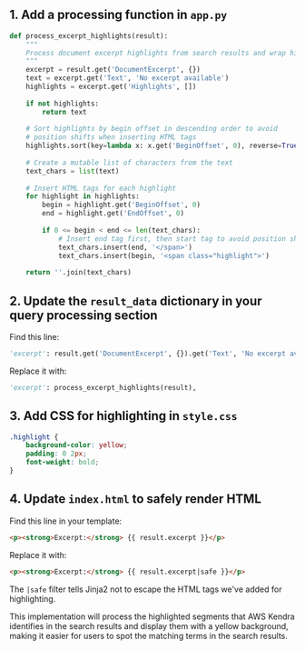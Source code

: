 ## 1. Add a processing function in `app.py`

```python
def process_excerpt_highlights(result):
    """
    Process document excerpt highlights from search results and wrap highlighted sections with HTML tags.
    """
    excerpt = result.get('DocumentExcerpt', {})
    text = excerpt.get('Text', 'No excerpt available')
    highlights = excerpt.get('Highlights', [])
    
    if not highlights:
        return text
    
    # Sort highlights by begin offset in descending order to avoid
    # position shifts when inserting HTML tags
    highlights.sort(key=lambda x: x.get('BeginOffset', 0), reverse=True)
    
    # Create a mutable list of characters from the text
    text_chars = list(text)
    
    # Insert HTML tags for each highlight
    for highlight in highlights:
        begin = highlight.get('BeginOffset', 0)
        end = highlight.get('EndOffset', 0)
        
        if 0 <= begin < end <= len(text_chars):
            # Insert end tag first, then start tag to avoid position shifts
            text_chars.insert(end, '</span>')
            text_chars.insert(begin, '<span class="highlight">')
    
    return ''.join(text_chars)
```

## 2. Update the `result_data` dictionary in your query processing section

Find this line:
```python
'excerpt': result.get('DocumentExcerpt', {}).get('Text', 'No excerpt available'),
```

Replace it with:
```python
'excerpt': process_excerpt_highlights(result),
```

## 3. Add CSS for highlighting in `style.css`

```css
.highlight {
    background-color: yellow;
    padding: 0 2px;
    font-weight: bold;
}
```

## 4. Update `index.html` to safely render HTML

Find this line in your template:
```html
<p><strong>Excerpt:</strong> {{ result.excerpt }}</p>
```

Replace it with:
```html
<p><strong>Excerpt:</strong> {{ result.excerpt|safe }}</p>
```

The `|safe` filter tells Jinja2 not to escape the HTML tags we've added for highlighting.

This implementation will process the highlighted segments that AWS Kendra identifies in the search results and display them with a yellow background, making it easier for users to spot the matching terms in the search results.